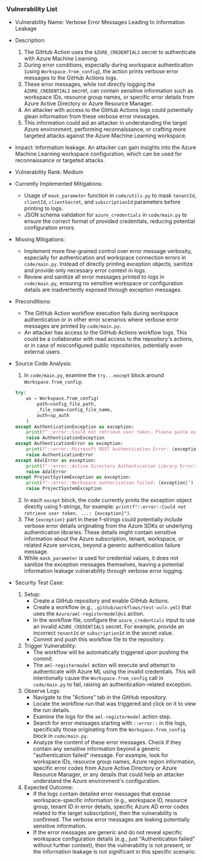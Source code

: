 ### Vulnerability List

- Vulnerability Name: Verbose Error Messages Leading to Information Leakage
- Description:
    1. The GitHub Action uses the `AZURE_CREDENTIALS` secret to authenticate with Azure Machine Learning.
    2. During error conditions, especially during workspace authentication (using `Workspace.from_config`), the action prints verbose error messages to the GitHub Actions logs.
    3. These error messages, while not directly logging the `AZURE_CREDENTIALS` secret, can contain sensitive information such as workspace IDs, resource group names, or specific error details from Azure Active Directory or Azure Resource Manager.
    4. An attacker with access to the GitHub Actions logs could potentially glean information from these verbose error messages.
    5. This information could aid an attacker in understanding the target Azure environment, performing reconnaissance, or crafting more targeted attacks against the Azure Machine Learning workspace.
- Impact: Information leakage. An attacker can gain insights into the Azure Machine Learning workspace configuration, which can be used for reconnaissance or targeted attacks.
- Vulnerability Rank: Medium
- Currently Implemented Mitigations:
    - Usage of `mask_parameter` function in `code/utils.py` to mask `tenantId`, `clientId`, `clientSecret`, and `subscriptionId` parameters before printing to logs.
    - JSON schema validation for `azure_credentials` in `code/main.py` to ensure the correct format of provided credentials, reducing potential configuration errors.
- Missing Mitigations:
    - Implement more fine-grained control over error message verbosity, especially for authentication and workspace connection errors in `code/main.py`. Instead of directly printing exception objects, sanitize and provide only necessary error context in logs.
    - Review and sanitize all error messages printed to logs in `code/main.py`, ensuring no sensitive workspace or configuration details are inadvertently exposed through exception messages.
- Preconditions:
    - The GitHub Action workflow execution fails during workspace authentication or in other error scenarios where verbose error messages are printed by `code/main.py`.
    - An attacker has access to the GitHub Actions workflow logs. This could be a collaborator with read access to the repository's actions, or in case of misconfigured public repositories, potentially even external users.
- Source Code Analysis:
    1. In `code/main.py`, examine the `try...except` block around `Workspace.from_config`:
    ```python
    try:
        ws = Workspace.from_config(
            path=config_file_path,
            _file_name=config_file_name,
            auth=sp_auth
        )
    except AuthenticationException as exception:
        print(f"::error::Could not retrieve user token. Please paste output of `az ad sp create-for-rbac --name <your-sp-name> --role contributor --scopes /subscriptions/<your-subscriptionId>/resourceGroups/<your-rg> --sdk-auth` as value of secret variable: AZURE_CREDENTIALS: {exception}")
        raise AuthenticationException
    except AuthenticationError as exception:
        print(f"::error::Microsoft REST Authentication Error: {exception}")
        raise AuthenticationError
    except AdalError as exception:
        print(f"::error::Active Directory Authentication Library Error: {exception}")
        raise AdalError
    except ProjectSystemException as exception:
        print(f"::error::Workspace authorization failed: {exception}")
        raise ProjectSystemException
    ```
    2. In each `except` block, the code currently prints the exception object directly using f-strings, for example: `print(f"::error::Could not retrieve user token. ...: {exception}")`.
    3. The `{exception}` part in these f-strings could potentially include verbose error details originating from the Azure SDKs or underlying authentication libraries. These details might contain sensitive information about the Azure subscription, tenant, workspace, or related Azure services, beyond a generic authentication failure message.
    4. While `mask_parameter` is used for credential values, it does not sanitize the exception messages themselves, leaving a potential information leakage vulnerability through verbose error logging.

- Security Test Case:
    1. Setup:
        - Create a GitHub repository and enable GitHub Actions.
        - Create a workflow (e.g., `.github/workflows/test-vuln.yml`) that uses the `Azure/aml-registermodel@v1` action.
        - In the workflow file, configure the `azure_credentials` input to use an invalid `AZURE_CREDENTIALS` secret. For example, provide an incorrect `tenantId` or `subscriptionId` in the secret value.
        - Commit and push this workflow file to the repository.
    2. Trigger Vulnerability:
        - The workflow will be automatically triggered upon pushing the commit.
        - The `aml-registermodel` action will execute and attempt to authenticate with Azure ML using the invalid credentials. This will intentionally cause the `Workspace.from_config` call in `code/main.py` to fail, raising an authentication-related exception.
    3. Observe Logs:
        - Navigate to the "Actions" tab in the GitHub repository.
        - Locate the workflow run that was triggered and click on it to view the run details.
        - Examine the logs for the `aml-registermodel` action step.
        - Search for error messages starting with `::error::` in the logs, specifically those originating from the `Workspace.from_config` block in `code/main.py`.
        - Analyze the content of these error messages. Check if they contain any sensitive information beyond a generic "authentication failed" message. For example, look for workspace IDs, resource group names, Azure region information, specific error codes from Azure Active Directory or Azure Resource Manager, or any details that could help an attacker understand the Azure environment's configuration.
    4. Expected Outcome:
        - If the logs contain detailed error messages that expose workspace-specific information (e.g., workspace ID, resource group, tenant ID in error details, specific Azure AD error codes related to the target subscription), then the vulnerability is confirmed. The verbose error messages are leaking potentially sensitive information.
        - If the error messages are generic and do not reveal specific workspace configuration details (e.g., just "Authentication failed" without further context), then the vulnerability is not present, or the information leakage is not significant in this specific scenario.
